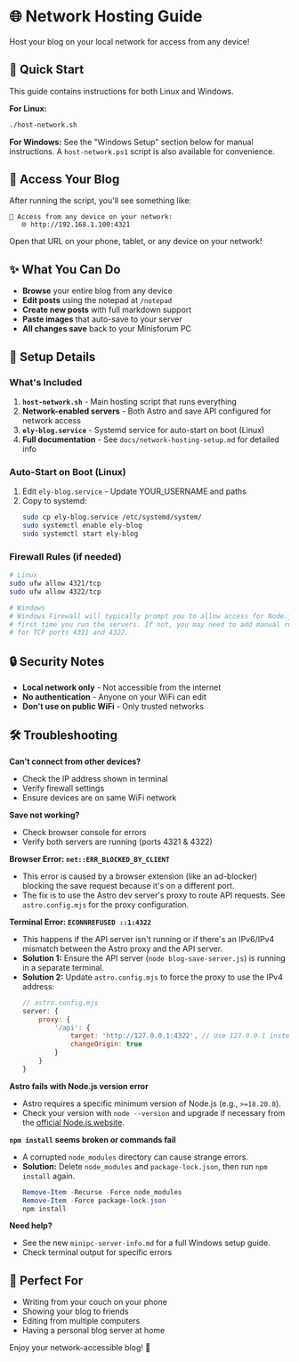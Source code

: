 
# 🌐 Network Hosting Guide

Host your blog on your local network for access from any device!

## 🚀 Quick Start

This guide contains instructions for both Linux and Windows.

**For Linux:**
```bash
./host-network.sh
```

**For Windows:**
See the "Windows Setup" section below for manual instructions. A `host-network.ps1` script is also available for convenience.

## 📱 Access Your Blog

After running the script, you'll see something like:
```
📱 Access from any device on your network:
   🌐 http://192.168.1.100:4321
```

Open that URL on your phone, tablet, or any device on your network!

## ✨ What You Can Do

- **Browse** your entire blog from any device
- **Edit posts** using the notepad at `/notepad`
- **Create new posts** with full markdown support
- **Paste images** that auto-save to your server
- **All changes save** back to your Minisforum PC

## 🔧 Setup Details

### What's Included

1. **`host-network.sh`** - Main hosting script that runs everything
2. **Network-enabled servers** - Both Astro and save API configured for network access
3. **`ely-blog.service`** - Systemd service for auto-start on boot (Linux)
4. **Full documentation** - See `docs/network-hosting-setup.md` for detailed info

### Auto-Start on Boot (Linux)

1. Edit `ely-blog.service` - Update YOUR_USERNAME and paths
2. Copy to systemd:
   ```bash
   sudo cp ely-blog.service /etc/systemd/system/
   sudo systemctl enable ely-blog
   sudo systemctl start ely-blog
   ```

### Firewall Rules (if needed)

```bash
# Linux
sudo ufw allow 4321/tcp
sudo ufw allow 4322/tcp

# Windows
# Windows Firewall will typically prompt you to allow access for Node.js the 
# first time you run the servers. If not, you may need to add manual rules 
# for TCP ports 4321 and 4322.
```

## 🔒 Security Notes

- **Local network only** - Not accessible from the internet
- **No authentication** - Anyone on your WiFi can edit
- **Don't use on public WiFi** - Only trusted networks

## 🛠️ Troubleshooting

**Can't connect from other devices?**
- Check the IP address shown in terminal
- Verify firewall settings
- Ensure devices are on same WiFi network

**Save not working?**
- Check browser console for errors
- Verify both servers are running (ports 4321 & 4322)

**Browser Error: `net::ERR_BLOCKED_BY_CLIENT`**
- This error is caused by a browser extension (like an ad-blocker) blocking the save request because it's on a different port.
- The fix is to use the Astro dev server's proxy to route API requests. See `astro.config.mjs` for the proxy configuration.

**Terminal Error: `ECONNREFUSED ::1:4322`**
- This happens if the API server isn't running or if there's an IPv6/IPv4 mismatch between the Astro proxy and the API server.
- **Solution 1:** Ensure the API server (`node blog-save-server.js`) is running in a separate terminal.
- **Solution 2:** Update `astro.config.mjs` to force the proxy to use the IPv4 address:
  ```javascript
  // astro.config.mjs
  server: {
      proxy: {
          '/api': {
              target: 'http://127.0.0.1:4322', // Use 127.0.0.1 instead of localhost
              changeOrigin: true
          }
      }
  }
  ```

**Astro fails with Node.js version error**
- Astro requires a specific minimum version of Node.js (e.g., `>=18.20.8`).
- Check your version with `node --version` and upgrade if necessary from the [official Node.js website](https://nodejs.org/).

**`npm install` seems broken or commands fail**
- A corrupted `node_modules` directory can cause strange errors.
- **Solution:** Delete `node_modules` and `package-lock.json`, then run `npm install` again.
  ```powershell
  Remove-Item -Recurse -Force node_modules
  Remove-Item -Force package-lock.json
  npm install
  ```

**Need help?**
- See the new `minipc-server-info.md` for a full Windows setup guide.
- Check terminal output for specific errors

## 🎯 Perfect For

- Writing from your couch on your phone
- Showing your blog to friends
- Editing from multiple computers
- Having a personal blog server at home

Enjoy your network-accessible blog! 🎉